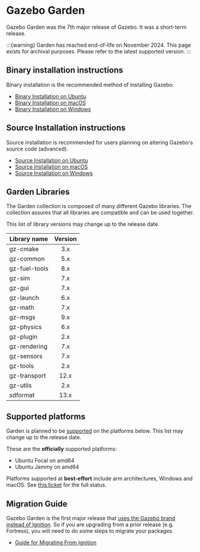# Gazebo Garden

Gazebo Garden was the 7th major release of Gazebo. It was a
short-term release.

:::{warning}
Garden has reached end-of-life on November 2024. This page exists for archival purposes.
Please refer to the latest supported version.
:::

## Binary installation instructions

Binary installation is the recommended method of installing Gazebo.

 * [Binary Installation on Ubuntu](install_ubuntu)
 * [Binary Installation on macOS](install_osx)
 * [Binary Installation on Windows](install_windows)

## Source Installation instructions

Source installation is recommended for users planning on altering Gazebo's source code (advanced).

 * [Source Installation on Ubuntu](install_ubuntu_src)
 * [Source Installation on macOS](install_osx_src)
 * [Source Installation on Windows](install_windows_src)

## Garden Libraries

The Garden collection is composed of many different Gazebo libraries. The
collection assures that all libraries are compatible and can be used together.

This list of library versions may change up to the release date.

| Library name       | Version       |
| ------------------ |:-------------:|
|   gz-cmake         |       3.x     |
|   gz-common        |       5.x     |
|   gz-fuel-tools    |       8.x     |
|   gz-sim           |       7.x     |
|   gz-gui           |       7.x     |
|   gz-launch        |       6.x     |
|   gz-math          |       7.x     |
|   gz-msgs          |       9.x     |
|   gz-physics       |       6.x     |
|   gz-plugin        |       2.x     |
|   gz-rendering     |       7.x     |
|   gz-sensors       |       7.x     |
|   gz-tools         |       2.x     |
|   gz-transport     |      12.x     |
|   gz-utils         |       2.x     |
|   sdformat         |      13.x     |

## Supported platforms

Garden is planned to be [supported](releases) on the platforms below.
This list may change up to the release date.

These are the **officially** supported platforms:

* Ubuntu Focal on amd64
* Ubuntu Jammy on amd64

Platforms supported at **best-effort** include arm architectures, Windows and
macOS. See
[this ticket](https://github.com/gazebo-tooling/release-tools/issues/597)
for the full status.

## Migration Guide

Gazebo Garden is the first major release that [uses the Gazebo brand instead of Ignition](https://community.gazebosim.org/t/a-new-era-for-gazebo/1356).
So if you are upgrading from a prior release (e.g. Fortress), you will need to do some steps to migrate your packages.

- [Guide for Migrating From Ignition](migration_from_ignition)


